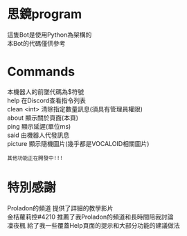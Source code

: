# 思鏡program
  這隻Bot是使用Python為架構的<br>
  本Bot的代碼僅供參考<br>

# Commands
  本機器人的前墜代碼為$符號<br>
  help 在Discord查看指令列表<br>
  clean &lt;int&gt; 清除指定數量訊息(須具有管理員權限)<br>
  about 顯示關於頁面(本頁)<br>
  ping 顯示延遲(單位ms)<br>
  said 由機器人代發訊息<br>
  picture 顯示隨機圖片(幾乎都是VOCALOID相關圖片)<br>
	
	其他功能正在開發中!!!

# 特別感謝
  <a herf="https://www.youtube.com/channel/UCczXI0u-LKlX-oBwrkKtOdg">Proladon的頻道 提供了詳細的教學影片<br>
  金桔蘿莉控#4210 推薦了我Proladon的頻道和長時間陪我討論<br>
  凜夜楓 給了我一些覆蓋Help頁面的提示和大部分功能的建議做法<br>
